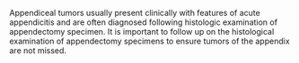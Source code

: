 Appendiceal tumors usually present clinically with features of acute appendicitis and are often diagnosed following histologic examination of appendectomy specimen. It is important to follow up on the histological examination of appendectomy specimens to ensure tumors of the appendix are not missed.